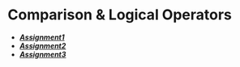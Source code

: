 # Comparison & Logical Operators

- ***[Assignment1](./assignment1/)***
- ***[Assignment2](./assignment2/)***
- ***[Assignment3](./assignment3/)***
